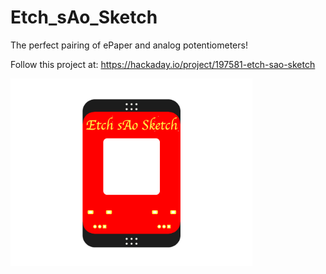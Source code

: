 # Etch_sAo_Sketch

The perfect pairing of ePaper and analog potentiometers!

Follow this project at: https://hackaday.io/project/197581-etch-sao-sketch

<img src="Images/Etch sAo Sketch Concept 2024-08-24.png" height="300">
